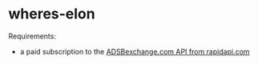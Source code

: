 # wheres-elon

Requirements:
- a paid subscription to the [ADSBexchange.com API from rapidapi.com](https://rapidapi.com/adsbx/api/adsbexchange-com1)

